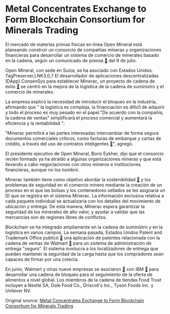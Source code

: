 # Metal Concentrates Exchange to Form Blockchain Consortium for Minerals Trading

El mercado de materias primas físicas en línea Open Mineral está planeando construir un consorcio de compañías mineras y organizaciones financieras para desarrollar un sistema de comercio de minerales basado en la cadena, según un comunicado de prensa  [🔗](https://www.prnewswire.com/news-releases/consensys-and-open-mineral-join-forces-to-launch-new-ethereum-platform-minerac-with-the-objective-of-fundamentally-changing-the-way-minerals-and-metals-are-traded-300678017.html)  del 9 de julio.

Open Mineral, con sede en Suiza, se ha asociado con Estados Unidos. TagPreserver,LNK3,0,7 El desarrollador de aplicaciones descentralizadas (DApp) ConsenSys para establecer Minerac, un proyecto de cadena de éxito  [🔗](https://cointelegraph.com/tags/blockchain)  se centró en la mejora de la logística de la cadena de suministro y el comercio de minerales.

La empresa explicó la necesidad de introducir el bloqueo en la industria, afirmando que " la logística es compleja, la financiación es difícil de adquirir y todo el proceso es muy pesado en el papel."De acuerdo con la compañía, la cadena de ventas" simplificará el proceso comercial y aumentará la eficiencia y la rentabilidad ":

"Minerac permitirá a las partes interesadas intercambiar de forma segura documentos comerciales críticos, como facturas de embarque y cartas de crédito, a través del uso de contratos inteligentes  [🔗](https://cointelegraph.com/tags/smart-contracts)", agregó.

 El presidente ejecutivo de Open Mineral, Boris Eykher, dijo que el consorcio recién formado ya ha atraído a algunas organizaciones mineras y que está llevando a cabo negociaciones con otros mineros e instituciones financieras, aunque no los nombró.

Minerac también tiene como objetivo abordar la sostenibilidad  [🔗](https://cointelegraph.com/news/ngo-says-blood-diamond-initiative-failed-highlighting-de-beers-recent-blockchain-solution)  y los problemas de seguridad en el comercio minero mediante la creación de un proceso en el que las bolsas y los contenedores sellados se les asignaría un ID que se registra en el sistema Minerac. La información exclusiva relativa a cada paquete individual se actualizaría con los detalles del movimiento de ubicación y entrega. De esta manera, Minerac espera garantizar la seguridad de los minerales de alto valor, y ayudar a validar que las mercancías son de regiones libres de conflictos.

Blockchain se ha integrado ampliamente en la cadena de suministro y en la logística en varios campos. La semana pasada, Estados Unidos Patent and Trademark Office publicó  [🔗](https://cointelegraph.com/news/walmart-s-latest-patent-unveils-blockchain-based-delivery-management-system)  una aplicación de patentes relacionada con la cadena de ventas de Walmart  [🔗](https://cointelegraph.com/tags/walmart)  para un sistema de administración de entrega "seguro". El sistema involucra a los localizadores de entrega que pueden mantener la seguridad de la carga hasta que los compradores sean capaces de firmar por una colecta.

En junio, Walmart y otras nueve empresas se asociaron  [🔗](https://cointelegraph.com/news/walmart-ibm-blockchain-initiative-aims-to-track-global-food-supply-chain)  con IBM  [🔗](https://cointelegraph.com/tags/ibm)  para desarrollar una cadena de bloqueo para el seguimiento de la oferta de alimentos a nivel global. Los miembros de la cadena de tiendas Food Trust incluyen a Nestlé SA, Dole Food Co., Driscoll's Inc., Tyson Foods Inc. y Unilever NV.

Original source: [Metal Concentrates Exchange to Form Blockchain Consortium for Minerals Trading](https://cointelegraph.com/news/metal-concentrates-exchange-to-form-blockchain-consortium-for-minerals-trading)